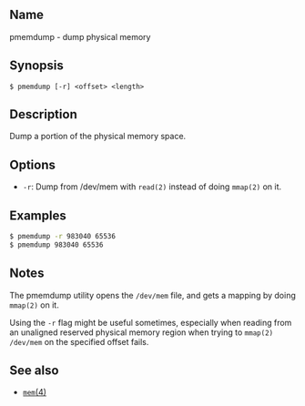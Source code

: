 ## Name

pmemdump - dump physical memory

## Synopsis

```**sh
$ pmemdump [-r] <offset> <length>
```

## Description

Dump a portion of the physical memory space.


## Options

* `-r`: Dump from /dev/mem with `read(2)` instead of doing `mmap(2)` on it.

## Examples

```sh
$ pmemdump -r 983040 65536 
$ pmemdump 983040 65536 
```

## Notes

The pmemdump utility opens the `/dev/mem` file, and gets a mapping by doing `mmap(2)`
on it.

Using the `-r` flag might be useful sometimes, especially when reading from an unaligned
reserved physical memory region when trying to `mmap(2)` `/dev/mem` on the specified
offset fails.

## See also

* [`mem`(4)](help://man/4/mem)
